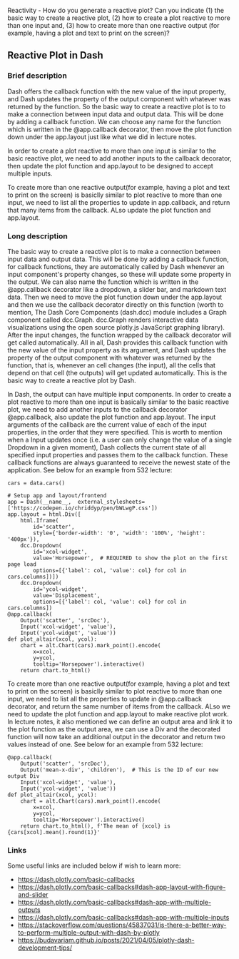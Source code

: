 Reactivity - How do you generate a reactive plot? Can you indicate (1) the basic way to create a reactive plot, (2) how to create a plot reactive to more than one input and, (3) how to create more than one reactive output (for example, having a plot and text to print on the screen)?

## Reactive Plot in Dash
### Brief description

Dash offers the callback function with the new value of the input property, and Dash updates the property of the output component with whatever was returned by the function. So the basic way to create a reactive plot is to to make a connection between input data and output data. This will be done by adding a callback function. We can choose any name for the function which is written in the @app.callback decorator, then move the plot function down under the app.layout just like what we did in lecture notes.

In order to create a plot reactive to more than one input is similar to the basic reactive plot, we need to add another inputs to the callback decorator, then update the plot function and app.layout to be designed to accept multiple inputs.

To create more than one reactive output(for example, having a plot and text to print on the screen) is basiclly similar to plot reactive to more than one input, we need to list all the properties to update in app.callback, and return that many items from the callback. ALso update the plot function and app.layout.

### Long description

The basic way to create a reactive plot is to make a connection between input data and output data. This will be done by adding a callback function, for callback functions, they are automatically called by Dash whenever an input component's property changes, so these will update some property in the output. We can also name the function which is written in the @app.callback decorator like a dropdown, a slider bar, and markdown text data. Then we need to move the plot function down under the app.layout and then we use the callback decorator directly on this function (worth to mention, The Dash Core Components (dash.dcc) module includes a Graph component called dcc.Graph. dcc.Graph renders interactive data visualizations using the open source plotly.js JavaScript graphing library). After the input changes, the function wrapped by the callback decorator will get called automatically. All in all, Dash provides this callback function with the new value of the input property as its argument, and Dash updates the property of the output component with whatever was returned by the function, that is, whenever an cell changes (the input), all the cells that depend on that cell (the outputs) will get updated automatically. This is the basic way to create a reactive plot by Dash.

In Dash, the output can have multiple input components. In order to create a plot reactive to more than one input is basically similar to the basic reactive plot, we need to add another inputs to the callback decorator @app.callback, also update the plot function and app.layout. The input arguments of the callback are the current value of each of the input properties, in the order that they were specified. This is worth to mention when a Input updates once (i.e. a user can only change the value of a single Dropdown in a given moment), Dash collects the current state of all specified input properties and passes them to the callback function. These callback functions are always guaranteed to receive the newest state of the application. See below for an example from 532 lecture:
```
cars = data.cars()

# Setup app and layout/frontend
app = Dash(__name__,  external_stylesheets=['https://codepen.io/chriddyp/pen/bWLwgP.css'])
app.layout = html.Div([
    html.Iframe(
        id='scatter',
        style={'border-width': '0', 'width': '100%', 'height': '400px'}),
    dcc.Dropdown(
        id='xcol-widget',
        value='Horsepower',  # REQUIRED to show the plot on the first page load
        options=[{'label': col, 'value': col} for col in cars.columns])])
    dcc.Dropdown(
        id='ycol-widget',
        value='Displacement',
        options=[{'label': col, 'value': col} for col in cars.columns])
@app.callback(
    Output('scatter', 'srcDoc'),
    Input('xcol-widget', 'value'),
    Input('ycol-widget', 'value'))
def plot_altair(xcol, ycol):
    chart = alt.Chart(cars).mark_point().encode(
        x=xcol,
        y=ycol,
        tooltip='Horsepower').interactive()
    return chart.to_html()
```

To create more than one reactive output(for example, having a plot and text to print on the screen) is basiclly similar to plot reactive to more than one input, we need to list all the properties to update in @app.callback decorator, and return the same number of items from the callback. ALso we need to update the plot function and app.layout to make reactive plot work. In lecture notes, it also mentioned we can define an output area and link it to the plot function as the output area, we can use a Div and the decorated function will now take an additional output in the decorator and return two values instead of one. See below for an example from 532 lecture:
```
@app.callback(
    Output('scatter', 'srcDoc'),
    Output('mean-x-div', 'children'),  # This is the ID of our new output Div
    Input('xcol-widget', 'value'),
    Input('ycol-widget', 'value'))
def plot_altair(xcol, ycol):
    chart = alt.Chart(cars).mark_point().encode(
        x=xcol,
        y=ycol,
        tooltip='Horsepower').interactive()
    return chart.to_html(), f'The mean of {xcol} is {cars[xcol].mean().round(1)}'
```
### Links

Some useful links are included below if wish to learn more:

* https://dash.plotly.com/basic-callbacks
* https://dash.plotly.com/basic-callbacks#dash-app-layout-with-figure-and-slider
* https://dash.plotly.com/basic-callbacks#dash-app-with-multiple-outputs
* https://dash.plotly.com/basic-callbacks#dash-app-with-multiple-inputs
* https://stackoverflow.com/questions/45837031/is-there-a-better-way-to-perform-multiple-output-with-dash-by-plotly
* https://budavariam.github.io/posts/2021/04/05/plotly-dash-development-tips/
